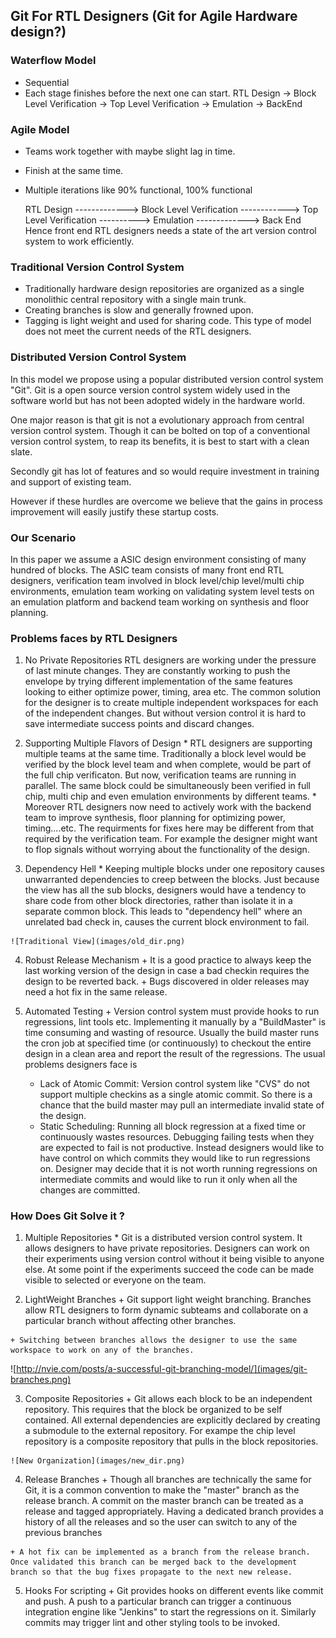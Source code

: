 ## Git For RTL Designers (Git for Agile Hardware design?)

### Waterflow Model
  * Sequential
  * Each stage finishes before the next one can start.
    RTL Design -> Block Level Verification -> Top Level Verification -> Emulation -> BackEnd

### Agile Model
  * Teams work together with maybe slight lag in time.
  * Finish at the same time.
  * Multiple iterations like 90% functional, 100% functional

    RTL Design -------------> Block Level Verification
            ------------> Top Level Verification
              ----------> Emulation
           -------------> Back End
    Hence front end RTL designers needs a state of the art version control system to work efficiently.

### Traditional Version Control System
  * Traditionally hardware design repositories are organized as a single monolithic central repository with a single main trunk. 
  * Creating branches is slow and generally frowned upon. 
  * Tagging is light weight and used for sharing code. This type of model does not meet the current needs of the RTL designers.

### Distributed Version Control System
  In this model we propose using a popular distributed version control system "Git". Git is a open source version control system widely used in the software world but has not been adopted widely in the hardware world. 

  One major reason is that git is not a evolutionary approach from central version control system. Though it can be bolted on top of a conventional version control system, to reap its benefits, it is best to start with a clean slate. 

  Secondly git has lot of features and so would require investment in training and support of existing team. 
  
  However if these hurdles are overcome we believe that the gains in process improvement will easily justify these startup costs.

### Our Scenario
  In this paper we assume a ASIC design environment consisting of many hundred of blocks. The ASIC team consists of many front end RTL designers, verification team involved in block level/chip level/multi chip environments, emulation team working on validating system level tests on an emulation platform and backend team working on synthesis and floor planning. 


### Problems faces by RTL Designers

  1. No Private Repositories
  RTL designers are working under the pressure of last minute changes. They are constantly working to push the envelope by trying different implementation of the same features looking to either optimize power, timing, area etc. The common solution for the designer is to create multiple independent workspaces for each of the independent changes. But without version control it is hard to save intermediate success points and discard changes.

  2. Supporting Multiple Flavors of Design
    * RTL designers are supporting multiple teams at the same time. Traditionally a block level would be verified by the block level team and when complete, would be part of the full chip verificaton. But now, verification teams are running in parallel. The same block could be simultaneously been verified in full chip, multi chip and even emulation environments by different teams.
    * Moreover RTL designers now need to actively work with the backend team to improve synthesis, floor planning for optimizing power, timing....etc. The requirments for fixes here may be different from that required by the verification team. For example the designer might want to flop signals without worrying about the functionality of the design.

  3. Dependency Hell
    *  Keeping multiple blocks under one repository causes unwarranted dependencies to creep between the blocks. Just because the view has all the sub blocks, designers would have a tendency to share code from other block directories, rather than isolate it in a separate common block. This leads to "dependency hell" where an unrelated bad check in, causes the current block environment to fail.

    ![Traditional View](images/old_dir.png)

  4. Robust Release Mechanism
    + It is a good practice to always keep the last working version of the design in case a bad checkin requires the design to be reverted back. 
    + Bugs discovered in older releases may need a hot fix in the same release.  

  5. Automated Testing
    + Version control system must provide hooks to run regressions, lint tools etc. Implementing it manually by a "BuildMaster" is time consuming and wasting of resource. Usually the build master runs the cron job at specified time (or continuously) to checkout the entire design in a clean area and report the result of the regressions. The usual problems designers face is
      * Lack of Atomic Commit: 
        Version control system like "CVS" do not support multiple checkins as a single atomic commit. So there is a chance that the build master may pull an intermediate invalid state of the design.
      * Static Scheduling: 
        Running all block regression at a fixed time or continuously wastes resources. Debugging failing tests when they are expected to fail is not productive. Instead designers would like to have control on which commits they would like to run regressions on. Designer may decide that it is not worth running regressions on intermediate commits and would like to run it only when all the changes are committed. 


### How Does Git Solve it ?
  1. Multiple Repositories 
    * Git is a distributed version control system. It allows designers to have private repositories. Designers can work on their experiments using version control without it being visible to anyone else. At some point if the experiments succeed the code can be made visible to selected or everyone on the team.

  2. LightWeight Branches
    + Git support light weight branching. Branches allow RTL designers to form dynamic subteams and collaborate on a particular branch without affecting other branches.

    + Switching between branches allows the designer to use the same workspace to work on any of the branches.

  ![http://nvie.com/posts/a-successful-git-branching-model/](images/git-branches.png)

  3. Composite Repositories
    + Git allows each block to be an independent repository. This requires that the block be organized to be self contained. All external dependencies are explicitly declared by creating a submodule to the external repository. For exampe the chip level repository is a composite repository that pulls in the block repositories.

    ![New Organization](images/new_dir.png)

  4. Release Branches
    + Though all branches are technically the same for Git, it is a common convention to make the "master" branch as the release branch. A commit on the master branch can be treated as a release and tagged appropriately. Having a dedicated branch provides a history of all the releases and so the user can switch to any of the previous branches 
 
    + A hot fix can be implemented as a branch from the release branch. Once validated this branch can be merged back to the development branch so that the bug fixes propagate to the next new release. 

  5. Hooks For scripting
    + Git provides hooks on different events like commit and push. A push to a particular branch can trigger a continuous integration engine like "Jenkins" to start the regressions on it. Similarly commits may trigger lint and other styling tools to be invoked.
  
